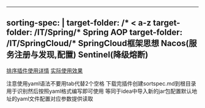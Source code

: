 
---
sorting-spec: |
  target-folder: /*
  < a-z
  target-folder: /IT/Spring/*
  Spring
  AOP
  target-folder: /IT/SpringCloud/*
  SpringCloud框架思想
  Nacos(服务注册与发现,配置)
  Sentinel(降级熔断)
---

[排序插件使用详情](https://github.com/SebastianMC/obsidian-custom-sort/blob/master/advanced-README.md#location-of-sorting-specification-yaml-entry)
[实际使用效果](https://zhuanlan.zhihu.com/p/586842280?utm_id=0)

注意使用yaml语法不要用tab代替2个空格
下载完插件创建sortspec.md到根目录用于识别然后按照yaml格式编写即可使用
等同于idea中导入新的jar包配置默认地址的yaml文件配置对应参数提供读取